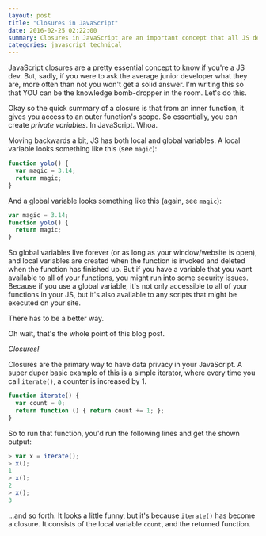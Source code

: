 ```yaml
---
layout: post
title: "Closures in JavaScript"
date: 2016-02-25 02:22:00
summary: Closures in JavaScript are an important concept that all JS devs should know. So here's a summary for you.
categories: javascript technical
---
```


JavaScript closures are a pretty essential concept to know if you're a JS dev.
But, sadly, if you were to ask the average junior developer what they are, more
often than not you won't get a solid answer.  I'm writing this so that YOU can
be the knowledge bomb-dropper in the room.  Let's do this.

Okay so the quick summary of a closure is that from an inner function, it gives
you access to an outer function's scope.  So essentially, you can create
*private variables*.  In JavaScript.  Whoa.

Moving backwards a bit, JS has both local and global variables. A local variable
looks something like this (see `magic`):

```js
function yolo() {
  var magic = 3.14;
  return magic;
}
```

And a global variable looks something like this (again, see `magic`):

```js
var magic = 3.14;
function yolo() {
  return magic;
}
```

So global variables live forever (or as long as your window/website is open),
and local variables are created when the function is invoked and deleted when
the function has finished up.  But if you have a variable that you want
available to all of your functions, you might run into some security issues.
Because if you use a global variable, it's not only accessible to all of your
functions in your JS, but it's also available to any scripts that might be
executed on your site.

There has to be a better way.

Oh wait, that's the whole point of this blog post.

*Closures!*

Closures are the primary way to have data privacy in your JavaScript.  A super
duper basic example of this is a simple iterator, where every time you call
`iterate()`, a counter is increased by 1.

```js
function iterate() {
  var count = 0;
  return function () { return count += 1; };
}
```

So to run that function, you'd run the following lines and get the shown output:
```js
> var x = iterate();
> x();
1
> x();
2
> x();
3
```
...and so forth.  It looks a little funny, but it's because `iterate()` has
become a closure.  It consists of the local variable `count`, and the returned
function.

